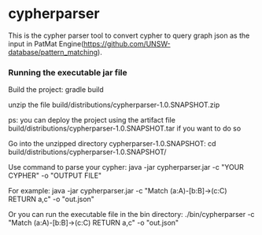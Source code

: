 # cypherparser
This is the cypher parser tool to convert cypher to query graph json as the input in PatMat Engine(https://github.com/UNSW-database/pattern_matching).

### Running the executable jar file
Build the project: gradle build

unzip the file build/distributions/cypherparser-1.0.SNAPSHOT.zip

ps: you can deploy the project using the artifact file build/distributions/cypherparser-1.0.SNAPSHOT.tar if you want to do so

Go into the unzipped directory cypherparser-1.0.SNAPSHOT: cd build/distributions/cypherparser-1.0.SNAPSHOT/

Use command to parse your cypher: java -jar cypherparser.jar -c "YOUR CYPHER" -o "OUTPUT FILE"

For example: java -jar cypherparser.jar -c "Match (a:A)-[b:B]->(c:C) RETURN a,c" -o "out.json"

Or you can run the executable file in the bin directory: ./bin/cypherparser -c "Match (a:A)-[b:B]->(c:C) RETURN a,c" -o "out.json"